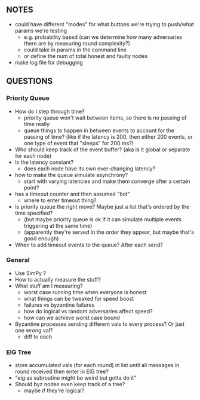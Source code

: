 NOTES 
---
* could have different "modes" for what buttons we're trying to push/what params we're testing
    - e.g. probability based (can we determine how many adversaries there are by measuring round complexity?)
    - could take in params in the command line 
    - or define the num of total honest and faulty nodes
* make log file for debugging 


QUESTIONS
---
### Priority Queue 
* How do I step through time?
    - priority queue won't wait between items, so there is no passing of time really
    - queue things to happen in between events to account for the passing of time? (like if the latency is 200, then either 200 events, or one type of event that "sleeps" for 200 ms?)
* Who should keep track of the event buffer? (aka is it global or separate for each node)
* Is the latency constant? 
    - does each node have its own ever-changing latency?
* how to make the queue simulate asynchrony?
    - start with varying latencies and make them converge after a certain point?
* has a timeout counter and then assumed "bot"
    - where to enter timeout thing?
* Is priority queue the right move? Maybe just a list that's ordered by the time specified? 
    - (but maybe priority queue is ok if it can simulate multiple events triggering at the same time)
    - (apparently they're served in the order they appear, but maybe that's good enough)
* When to add timeout events to the queue? After each send?


### General
* Use SimPy ?
* How to actually measure the stuff?
* What stuff am I measuring?
    - worst case running time when everyone is honest
    - what things can be tweaked for speed boost
    - failures vs byzantine failures
    - how do logical vs random adversaries affect speed?
    - how can we achieve worst case bound
* Byzantine processes sending different vals to every process? Or just one wrong val?
    - diff to each 


### EIG Tree
* store accumulated vals (for each round) in list until all messages in round received then enter in EIG tree?
* "eig as subroutine might be weird but gotta do it"
* Should byz nodes even keep track of a tree?
    - maybe if they're logical?
